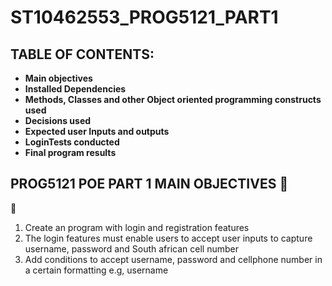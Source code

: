 # ST10462553_PROG5121_PART1
## TABLE OF CONTENTS:
- **Main objectives**
- **Installed Dependencies**
- **Methods, Classes and other Object oriented programming constructs used**
- **Decisions used**
- **Expected user Inputs and outputs**
- **LoginTests conducted**
- **Final program results**
## PROG5121 POE PART 1 MAIN OBJECTIVES :memo:
:pencil:
1. Create an program with login and registration features
2. The login features must enable users to accept user inputs to capture username, password and South african cell number
3. Add conditions to accept username, password and cellphone number in a certain formatting e.g, username
